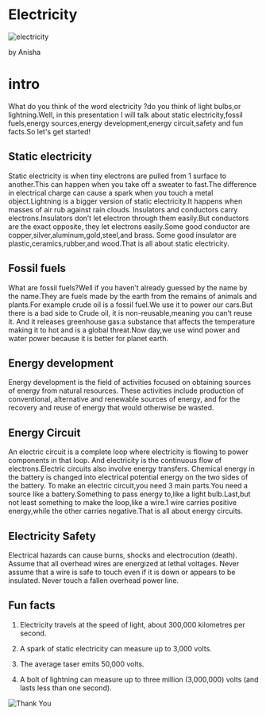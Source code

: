 # Electricity
  ![electricity](https://www.extremetech.com/wp-content/uploads/2012/01/LightningBolt1-348x196.jpg)

by Anisha

# intro
What do you think of the word electricity ?do you think of light bulbs,or lightning.Well, in this presentation I will talk about static electricity,fossil
fuels,energy sources,energy development,energy circuit,safety and fun facts.So let's get started!

## Static electricity

Static electricity is when tiny electrons are pulled from 1 surface to another.This can happen when you take off a sweater to fast.The difference in electrical
charge can cause a spark  when you touch a metal object.Lightning is a bigger version of static electricity.It happens when masses of air rub against rain clouds. 
Insulators and conductors carry electrons.Insulators don’t let electron through them easily.But conductors are the exact opposite, they let electrons easily.Some
good conductor are copper,silver,aluminum,gold,steel,and brass. Some good insulator are plastic,ceramics,rubber,and wood.That is all about static electricity.

## Fossil fuels

What are fossil fuels?Well if you haven’t already guessed by the name by the name.They are fuels made by the earth from the remains of animals and plants.For
example crude oil is a fossil fuel.We use it to power our cars.But there is a bad side to Crude oil, it is non-reusable,meaning you can’t reuse it. And it releases
greenhouse gas:a substance that affects the temperature making it to hot and is a global threat.Now day,we use wind power and water power because it is better for
planet earth. 

## Energy development

Energy development is the field of activities focused on obtaining sources of energy from natural resources. These activities include production of conventional,
alternative and renewable sources of energy, and for the recovery and reuse of energy that would otherwise be wasted.

## Energy Circuit

An electric circuit is a complete loop where electricity is flowing to power components in that loop. And electricity is the continuous flow of electrons.Electric
circuits also involve energy transfers. Chemical energy in the battery is changed into electrical potential energy on the two sides of the battery.
To make an electric circuit,you need 3 main parts.You need a source like a battery.Something to pass energy to,like a light bulb.Last,but not least something to
make the loop,like a wire.1 wire carries positive energy,while the other carries negative.That is all about energy circuits.

## Electricity Safety

Electrical hazards can cause burns, shocks and electrocution (death). Assume that all overhead wires are energized at lethal voltages. Never assume that a wire is
safe to touch even if it is down or appears to be insulated. Never touch a fallen overhead power line.

## Fun facts

1. Electricity travels at the speed of light, about 300,000 kilometres per second.

2. A spark of static electricity can measure up to 3,000 volts.

3. The average taser emits 50,000 volts.

4. A bolt of lightning can measure up to three million (3,000,000) volts (and lasts less than one second).

![Thank You](https://media1.giphy.com/media/3ohs7JG6cq7EWesFcQ/giphy.gif)

